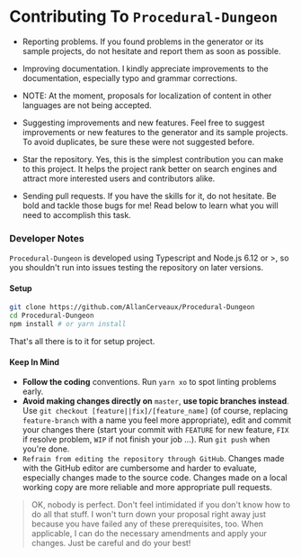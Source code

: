 # Contributing To `Procedural-Dungeon`

- Reporting problems. If you found problems in the generator or its sample projects, do not hesitate and report them as soon as possible.

- Improving documentation. I kindly appreciate improvements to the documentation, especially typo and grammar corrections.

- NOTE: At the moment, proposals for localization of content in other languages are not being accepted.

- Suggesting improvements and new features. Feel free to suggest improvements or new features to the generator and its sample projects. To avoid duplicates, be sure these were not suggested before.

- Star the repository. Yes, this is the simplest contribution you can make to this project. It helps the project rank better on search engines and attract more interested users and contributors alike.

- Sending pull requests. If you have the skills for it, do not hesitate. Be bold and tackle those bugs for me! Read below to learn what you will need to accomplish this task.

### Developer Notes

`Procedural-Dungeon` is developed using Typescript and Node.js 6.12 or >, so you shouldn't run into issues testing the repository on later versions.

#### Setup

```sh
git clone https://github.com/AllanCerveaux/Procedural-Dungeon
cd Procedural-Dungeon
npm install # or yarn install
```

That's all there is to it for setup project.

#### Keep In Mind

- **Follow the coding** conventions. Run `yarn xo` to spot linting problems early.
- **Avoid making changes directly on** `master`, **use topic branches instead**. Use `git checkout [feature||fix]/[feature_name]` (of course, replacing `feature-branch` with a name you feel more appropriate), edit and commit your changes there (start your commit with `FEATURE` for new feature, `FIX` if resolve problem, `WIP` if not finish your job ...). Run `git push` when you're done.
- `Refrain from editing the repository through GitHub`. Changes made with the GitHub editor are cumbersome and harder to evaluate, especially changes made to the source code. Changes made on a local working copy are more reliable and more appropriate pull requests.

> OK, nobody is perfect. Don't feel intimidated if you don't know how to do all that stuff. I won't turn down your proposal right away just because you have failed any of these prerequisites, too. When applicable, I can do the necessary amendments and apply your changes. Just be careful and do your best!
